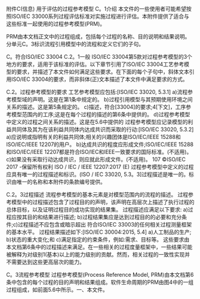 附件C(信息)
用于评估的过程参考模型
C。1介绍
本文件的一些使用者可能希望按照ISO/IEC 33000系列过程评估标准对实施过程进行评估。本附件提供了适合与这些标准一起使用的过程参考模型(PRM)。

PRM由本文档正文中的过程组成，包括每个过程的名称、目的说明和结果说明。分单元C。3标识流程引用模型中的流程和定义它们的子句。

C。符合ISO/IEC 33004
C.2。1一般
ISO/IEC 33004第5款对过程参考模型的3个地方的要求，适用于该标准的评估。以下章节引用了ISO/IEC 33004工艺参考模型的要求，并描述了本文件如何满足这些要求。在下面的每个子句中，斜体文本引用ISO/IEC 33004的要求，而非斜体(正)文本描述了本文件中满足要求的方式。

C.2。过程参考模型的要求
工艺参考模型应包括:[ISO/IEC 33020, 5.3.1]
a)流程参考模型域的声明。这是在第1条中规定的。
b)过程引用模型与其预期使用环境之间关系的描述。这是第5条规定的。
c)描述，符合[33004]的要求;4[下文]，工序参考模型范围内的工序;这是在每个过程的描述的第6条中提供的。
d)过程参考模型中定义的过程之间关系的描述。这是在5.6中提供的
过程参考模型应记录模型的利益共同体及其为在该利益共同体内达成共识而采取的行动:[ISO/IEC 33020, 5.3.2]
a)应说明或指明有关的利益共同体;相关的兴趣团体是ISO/IEC/IEEE 15288和ISO/IEC/IEEE 12207的用户。
b)达成共识的程度应形成文件;ISO/IEC/IEEE 15288和ISO/IEC/IEEE 12207都是符合ISO/IEC和IEEE一致要求的国际标准。(不适用)。
c)如果没有采取行动达成共识，则应就此形成文件。(不适用)。
107
©ISO/IEC 2017 -保留所有权利
ISO / IEC / IEEE 12207:2017 (E)
过程参考模型中定义的过程应具有唯一的过程描述和标识。(ISO / IEC 33020, 5.3。3]过程描述是唯一的。标识由唯一的名称和本附件的条款编号提供。

C.2。3过程描述
流程参考模型的基本元素是对模型范围内的流程的描述。
过程参考模型中的过程描述包含了过程目的的声明，该声明在高层次上描述了执行过程的总体目标，以及证明过程目的成功实现的结果集。
过程描述应满足以下要求:
a)过程应按其目的和结果进行描述;
b)过程结果集应是达到过程目的的必要和充分条件;c)过程描述不应包含或暗示超出
符合ISO/IEC 33003的任何相关过程测量框架的基本水平。
过程结果描述如下:[ISO/IEC 30004:2015, 5.4]
a)人工制品的生产;
b)状态的重大变化;和
c)满足指定的约束条件，例如:需求、目标等。
这些要求由本文档第6条中的过程描述来满足。在一些相关的过程度量框架中，一些结果可能被解释为对级别1(基本)以上的能力级别的贡献。然而，相关过程的一致性实现并不需要达到这些更高层次的能力。

C。3流程参考模型
过程参考模型(Process Reference Model, PRM)由本文档第6条中包含的每个过程的目的声明和结果组成。软件生命周期的PRM由图4中的一组过程组成，如前面5.6中所示。一、本文件。

